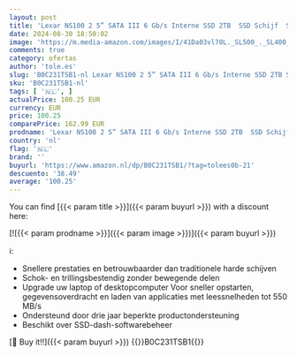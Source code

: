 ```yaml
---
layout: post
title: 'Lexar NS100 2 5” SATA III 6 Gb/s Interne SSD 2TB  SSD Schijf  Solid-State Drive  Tot 550 MB/s Lezen  interne SSD voor laptop  desktopcomputer/pc  LNS100X002T-RNNNG '
date: 2024-08-30 18:50:02
image: 'https://m.media-amazon.com/images/I/41Da03vl70L._SL500_._SL400_.jpg'
comments: true
category: ofertas
author: 'tole.es'
slug: 'B0C231TSB1-nl Lexar NS100 2 5” SATA III 6 Gb/s Interne SSD 2TB SSD...'
sku: 'B0C231TSB1-nl'
tags: [ '🇳🇱', ]
actualPrice: 100.25 EUR
currency: EUR
price: 100.25
comparePrice: 162.99 EUR
prodname: 'Lexar NS100 2 5” SATA III 6 Gb/s Interne SSD 2TB  SSD Schijf  Solid-State Drive  Tot 550 MB/s Lezen  interne SSD voor laptop  desktopcomputer/pc  LNS100X002T-RNNNG '
country: 'nl'
flag: '🇳🇱'
brand: ''
buyurl: 'https://www.amazon.nl/dp/B0C231TSB1/?tag=tolees0b-21'
descuento: '38.49'
average: '100.25'
---
```


You can find [{{< param title >}}]({{< param buyurl >}}) with a discount here:

[![{{< param prodname >}}]({{< param image >}})]({{< param buyurl >}})

ℹ️:

- Snellere prestaties en betrouwbaarder dan traditionele harde schijven
- Schok- en trillingsbestendig zonder bewegende delen
- Upgrade uw laptop of desktopcomputer Voor sneller opstarten, gegevensoverdracht en laden van applicaties met leessnelheden tot 550 MB/s
- Ondersteund door drie jaar beperkte productondersteuning
- Beschikt over SSD-dash-softwarebeheer

[🛒 Buy it!!]({{< param buyurl >}})
{{<world>}}B0C231TSB1{{</world>}}
